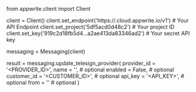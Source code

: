 from appwrite.client import Client

client = Client()
client.set_endpoint('https://<REGION>.cloud.appwrite.io/v1') # Your API Endpoint
client.set_project('5df5acd0d48c2') # Your project ID
client.set_key('919c2d18fb5d4...a2ae413da83346ad2') # Your secret API key

messaging = Messaging(client)

result = messaging.update_telesign_provider(
    provider_id = '<PROVIDER_ID>',
    name = '<NAME>', # optional
    enabled = False, # optional
    customer_id = '<CUSTOMER_ID>', # optional
    api_key = '<API_KEY>', # optional
    from = '<FROM>' # optional
)
